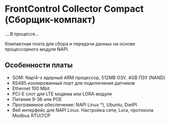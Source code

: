 # FrontControl Collector Compact (Сборщик-компакт)


....В процессе...

Компактная плата для сбора и передачи данных на основе процессорного модуля NAPI. 

## Особенности платы

- SOM: Napi4-х ядерный ARM процессор, 512MB ОЗУ, 4GB ПЗУ (NAND)
- RS485 изолированный порт для подключения датчиков
- Ethernet 100 Mbit
- PCI-E слот для LTE модема или LORA модуля
- Питание 9-36 или POE
- Программное обеспечение: NAPI Linux *), Ubuntu, DietPI
- Веб интерфейс для NAPI Linux. Настройка сети, Lora, протокола Modbus RTU\TCP